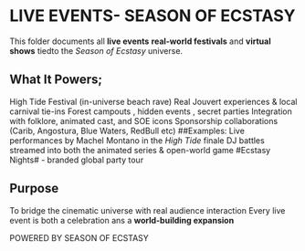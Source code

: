 # LIVE EVENTS- SEASON OF ECSTASY
This folder documents all **live events** **real-world festivals** and **virtual shows** tiedto the *Season of Ecstasy* universe.
## What It Powers;
High Tide Festival (in-universe beach rave)
Real Jouvert experiences & local carnival tie-ins
Forest campouts , hidden events , secret parties
Integration with folklore, animated cast, and SOE icons
Sponsorship collaborations (Carib, Angostura, Blue Waters, RedBull etc)
##Examples:
Live performances by Machel Montano in the *High Tide* finale
DJ battles streamed into both the animated series & open-world game
#Ecstasy Nights# - branded global party tour
## Purpose
To bridge the cinematic universe with real audience interaction
Every live event is both a celebration ans a **world-building expansion**

POWERED BY SEASON OF ECSTASY
